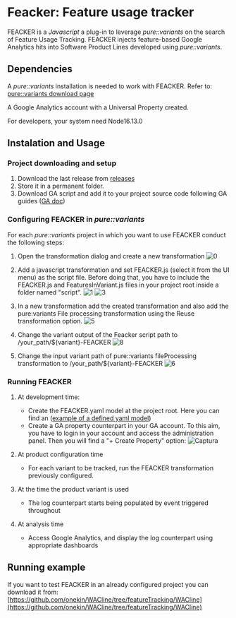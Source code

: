 # Feacker: Feature usage tracker


FEACKER is a _Javascript_ a plug-in to leverage _pure::variants_ on the search of Feature Usage Tracking. FEACKER injects feature-based Google Analytics hits into Software Product Lines developed using _pure::variants_. 


## Dependencies
A _pure::variants_ installation is needed to work with FEACKER. Refer to: [pure::variants download page](https://www.pure-systems.com/support/purevariants-download)

A Google Analytics account with a Universal Property created.

For developers, your system need Node16.13.0

## Instalation and Usage
### Project downloading and setup
1. Download the last release from [releases](/releases)
2. Store it in a permanent folder.
3. Download GA script and add it to your project source code following GA guides ([GA doc](https://developers.google.com/analytics/devguides/collection/analyticsjs))

### Configuring FEACKER in _pure::variants_
For each _pure::variants_ project in which you want to use FEACKER conduct the following steps: 
1. Open the transformation dialog and create a new transformation
![0](https://github.com/onekin/FEACKER/assets/31988855/d9bf8db9-b823-43a0-8312-3b937086b6d4)

2. Add a javascript transformation and set FEACKER.js (select it from the UI menu) as the script file. Before doing that, you have to include the FEACKER.js and FeaturesInVariant.js files in your project root inside a folder named "script".
![1](https://github.com/onekin/FEACKER/assets/31988855/a785af91-53b5-4310-a0fd-18e117e1be19)
![3](https://github.com/onekin/FEACKER/assets/31988855/16d43ccb-655d-449e-bc49-8618e8750ea2)

3. In a new transformation add the created transformation and also add the pure:variants File processing transformation using the Reuse transformation option.
![5](https://github.com/onekin/FEACKER/assets/31988855/4f55c9b1-a4a9-497c-add6-b6224faef8db)

6. Change the variant output of the Feacker script path  to /your_path/${variant}-FEACKER
![8](https://github.com/onekin/FEACKER/assets/31988855/7cfa57ec-e51e-4934-91b1-3faf4524a902)

8. Change the input variant path of pure::variants fileProcessing transformation to /your_path/${variant}-FEACKER
![6](https://github.com/onekin/FEACKER/assets/31988855/8eb8dfd8-0cb9-4d01-8d0e-965c83bc57bd)

### Running FEACKER
1. At development time:
     - Create the  FEACKER.yaml model at the project root. Here you can find an ([example of a defined yaml model](https://github.com/onekin/FEACKER/blob/main/examples/wacline-feedback-specification-example.yaml))
     - Create a GA property counterpart in your GA account. To this aim, you have to login in your account and access the administration panel. Then you will find a "+ Create Property" option:
  ![Captura](https://github.com/onekin/FEACKER/assets/31988855/146120e4-79db-4b23-abcd-ff1b4ed39e95)

     
2. At product configuration time
    - For each variant to be tracked, run the FEACKER transformation previously configured.
3. At the time the product variant is used
    - The log counterpart starts being populated by event triggered throughout
4. At analysis time
    - Access Google Analytics, and display the log counterpart using appropriate dashboards

## Running example
If you want to test FEACKER in an already configured project you can download it from:
[https://github.com/onekin/WACline/tree/featureTracking/WACline](https://github.com/onekin/WACline/tree/featureTracking/WACline)
